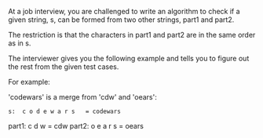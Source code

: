 At a job interview, you are challenged to write an algorithm to check if a given string, s, can be formed from two other strings, part1 and part2.

The restriction is that the characters in part1 and part2 are in the same order as in s.

The interviewer gives you the following example and tells you to figure out the rest from the given test cases.

For example:

'codewars' is a merge from 'cdw' and 'oears':

    s:  c o d e w a r s   = codewars
part1:  c   d   w         = cdw
part2:    o   e   a r s   = oears
